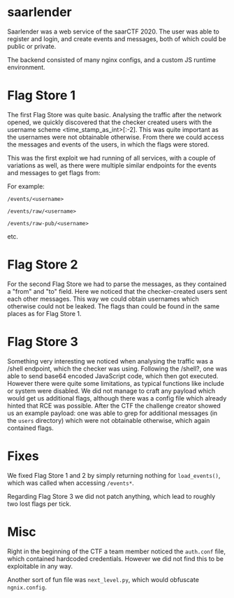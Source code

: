 # saarlender

Saarlender was a web service of the saarCTF 2020.
The user was able to register and login, and create events and messages, both of which could be
public or private.


The backend consisted of many nginx configs, and a custom JS runtime environment.


# Flag Store 1
The first Flag Store was quite basic. Analysing the traffic after the network opened, we quickly
discovered that the checker created users with the username scheme <time_stamp_as_int>[:-2]. This was
quite important as the usernames were not obtainable otherwise. From there we could access the
messages and events of the users, in which the flags were stored.

This was the first exploit we had running of all services, with a couple of variations as well, as
there were multiple similar endpoints for the events and messages to get flags from:

For example:

    /events/<username>
    
    /events/raw/<username>
    
    /events/raw-pub/<username>
   etc.


# Flag Store 2
For the second Flag Store we had to parse the messages, as they contained a "from" and "to" field.
Here we noticed that the checker-created users sent each other messages. This way we could obtain
usernames which otherwise could not be leaked. The flags than could be found in the same places as
for Flag Store 1.


# Flag Store 3
Something very interesting we noticed when analysing the traffic was a /shell endpoint, which the
checker was using. Following the /shell?, one was able to send base64 encoded JavaScript code, which then got executed. However there were quite some limitations, as typical functions like include or system
were disabled. We did not manage to craft any payload which would get us additional flags, although
there was a config file which already hinted that RCE was possible. After the CTF the challenge
creator showed us an example payload: one was able to grep for additional messages (in the `users` directory) which were not
obtainable otherwise, which again contained flags.

# Fixes
We fixed Flag Store 1 and 2 by simply returning nothing for `load_events()`, which was called when accessing
`/events*`.

Regarding Flag Store 3 we did not patch anything, which lead to roughly two lost flags per
tick.

# Misc
Right in the beginning of the CTF a team member noticed the `auth.conf` file, which contained hardcoded credentials.
However we did not find this to be exploitable in any way.

Another sort of fun file was `next_level.py`, which would obfuscate `ngnix.config`.
